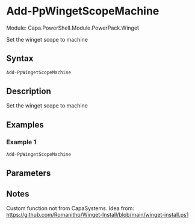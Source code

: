 # Add-PpWingetScopeMachine
Module: Capa.PowerShell.Module.PowerPack.Winget

Set the winget scope to machine

## Syntax

```powershell
Add-PpWingetScopeMachine
```

## Description

Set the winget scope to machine

## Examples

### Example 1
```powershell
Add-PpWingetScopeMachine
```
    

## Parameters


## Notes

Custom function not from CapaSystems. 		Idea from: https://github.com/Romanitho/Winget-Install/blob/main/winget-install.ps1
